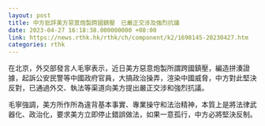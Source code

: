 ```yaml
---
layout: post
title: 中方批評美方惡意炮製跨國鎮壓　已嚴正交涉及強烈抗議
date: 2023-04-27 16:18:38.000000000 +08:00
link: https://news.rthk.hk/rthk/ch/component/k2/1698145-20230427.htm
categories: rthk
---
```


在北京，外交部發言人毛寧表示，近日美方惡意炮製所謂跨國鎮壓，編造拼湊證據，起訴公安民警等中國政府官員，大搞政治操弄，渲染中國威脅，中方對此堅決反對，已通過外交、執法等渠道向美方提出嚴正交涉和強烈抗議。

毛寧強調，美方所作所為違背基本事實、專業操守和法治精神，本質上是將法律武器化、政治化，要求美方立即停止錯誤做法，如果一意孤行，中方必將堅決反制。
